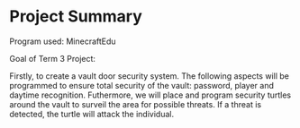# Project Summary

Program used: MinecraftEdu

Goal of Term 3 Project:

Firstly, to create a vault door security system. The following aspects will be programmed to ensure total security of the vault: password, player and daytime recognition. Futhermore, we will place and program security turtles around the vault to surveil the area for possible threats. If a threat is detected, the turtle will attack the individual.
